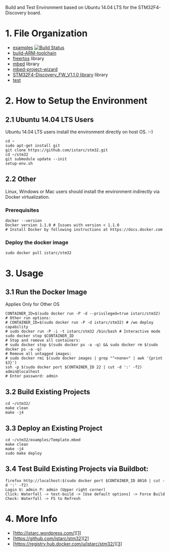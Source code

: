 Build and Test Environment based on Ubuntu 14.04 LTS for the STM32F4-Discovery board.

# 1. File Organization

- [examples](https://github.com/istarc/stm32/tree/master/examples) [![Build Status](https://travis-ci.org/istarc/stm32.svg?branch=master)](https://travis-ci.org/istarc/stm32)
- [build-ARM-toolchain](http://istarc.wordpress.com/2014/07/21/stm32f4-build-your-toolchain-from-scratch/)
- [freertos](https://github.com/istarc/freertos) library
- [mbed](http://mbed.org/) library
- [mbed-project-wizard](http://istarc.wordpress.com/2014/08/04/stm32f4-behold-the-project-wizard/)
- [STM32F4-Discovery_FW_V1.1.0 library](http://www.st.com/web/catalog/tools/FM116/SC959/SS1532/PF252419) library
- [test]()

# 2. How to Setup the Environment
## 2.1 Ubuntu 14.04 LTS Users

Ubuntu 14.04 LTS users install the environment directly on host OS. :-)

    cd ~
    sudo apt-get install git
    git clone https://github.com/istarc/stm32.git
    cd ~/stm32
    git submodule update --init
    setup-env.sh

## 2.2 Other

Linux, Windows or Mac users should install the environment indirectly via Docker virtualization.

### Prerequisites

    docker --version
    Docker version 1.1.0 # Issues with version < 1.1.0
    # Install Docker by following instructions at https://docs.docker.com

### Deploy the docker image

    sudo docker pull istarc/stm32

# 3. Usage
## 3.1 Run the Docker Image

Applies Only for Other OS

    CONTAINER_ID=$(sudo docker run -P -d --privileged=true istarc/stm32)
    # Other run options:
    # CONTAINER_ID=$(sudo docker run -P -d istarc/stm32) # /wo deploy capability
    # sudo docker run -P -i -t istarc/stm32 /bin/bash # Interactive mode
    sudo docker stop $CONTAINER_ID
    # Stop and remove all containers:
    # sudo docker stop $(sudo docker ps -a -q) && sudo docker rm $(sudo docker ps -a -q)
    # Remove all untagged images:
    # sudo docker rmi $(sudo docker images | grep "^<none>" | awk '{print $3}')
    ssh -p $(sudo docker port $CONTAINER_ID 22 | cut -d ':' -f2) admin@localhost
    # Enter password: admin

## 3.2 Build Existing Projects

    cd ~/stm32/
    make clean
    make -j4

## 3.3 Deploy an Existing Project

    cd ~/stm32/examples/Template.mbed
    make clean
    make -j4
    sudo make deploy

## 3.4 Test Build Existing Projects via Buildbot:

    firefox http://localhost:$(sudo docker port $CONTAINER_ID 8010 | cut -d ':' -f2)
    Login U: admin P: admin (Upper right corner)
    Click: Waterfall -> test-build -> [Use default options] -> Force Build
    Check: Waterfall -> F5 to Refresh

# 4. More Info

 - [http://istarc.wordpress.com/][1]
 - [https://github.com/istarc/stm32][2]
 - [https://registry.hub.docker.com/u/istarc/stm32/][3]

  [1]: http://istarc.wordpress.com/
  [2]: https://github.com/istarc/stm32
  [3]: https://registry.hub.docker.com/u/istarc/stm32/

